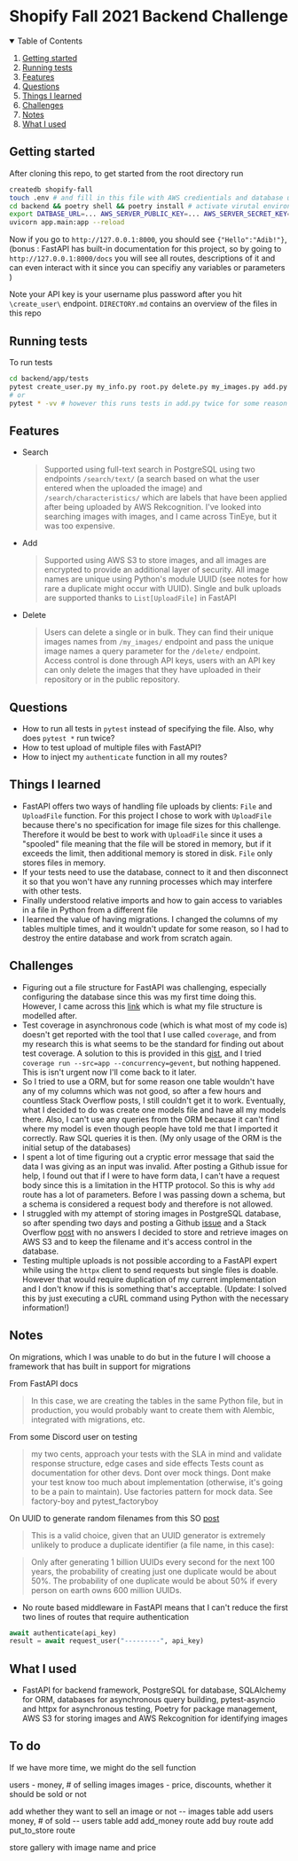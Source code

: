 # Shopify Fall 2021 Backend Challenge

<details open="open">
  <summary>Table of Contents</summary>
  <ol>
    <li>
      <a href="#getting-started">Getting started</a>
    </li>
    <li>
    <a href="#running-tests">Running tests</a>
    </li>
    <li>
          <a href="#features">Features</a>
    </li>
    <li>
      <a href="#questions">Questions</a>
    </li>
    <li><a href="#things-i-learned">Things I learned</a></li>
    <li><a href="#challenges">Challenges</a></li>
    <li><a href="#notes">Notes</a></li>
    <li><a href="#what-i-used">What I used</a></li>

  </ol>
</details>

## Getting started

After cloning this repo, to get started from the root directory run

```bash
createdb shopify-fall
touch .env # and fill in this file with AWS credientials and database url
cd backend && poetry shell && poetry install # activate virutal environment and install dependencies
export DATBASE_URL=... AWS_SERVER_PUBLIC_KEY=... AWS_SERVER_SECRET_KEY=... REGION_NAME=... # exporting environment variables to establish the connection to our database on the startup of our backend
uvicorn app.main:app --reload
```

Now if you go to `http://127.0.0.1:8000`, you should see `{"Hello":"Adib!"}`, (bonus : FastAPI has built-in documentation for this project, so by going to `http://127.0.0.1:8000/docs` you will see all routes, descriptions of it and can even interact with it since you can specifiy any variables or parameters )

Note your API key is your username plus password after you hit `\create_user\` endpoint.
`DIRECTORY.md` contains an overview of the files in this repo

## Running tests

To run tests

```bash
cd backend/app/tests
pytest create_user.py my_info.py root.py delete.py my_images.py add.py search.py
# or
pytest * -vv # however this runs tests in add.py twice for some reason
```

## Features

- Search
  > Supported using full-text search in PostgreSQL using two endpoints `/search/text/` (a search based on what the user entered when the uploaded the image) and `/search/characteristics/` which are labels that have been applied after being uploaded by AWS Rekcognition. I've looked into searching images with images, and I came across TinEye, but it was too expensive.
- Add
  > Supported using AWS S3 to store images, and all images are encrypted to provide an additional layer of security. All image names are unique using Python's module UUID (see notes for how rare a duplicate might occur with UUID). Single and bulk uploads are supported thanks to `List[UploadFile]` in FastAPI
- Delete
  > Users can delete a single or in bulk. They can find their unique images names from `/my_images/` endpoint and pass the unique image names a query parameter for the `/delete/` endpoint. Access control is done through API keys, users with an API key can only delete the images that they have uploaded in their repository or in the public repository.

## Questions

- How to run all tests in `pytest` instead of specifying the file. Also, why does `pytest *` run twice?
- How to test upload of multiple files with FastAPI?
- How to inject my `authenticate` function in all my routes?

## Things I learned

- FastAPI offers two ways of handling file uploads by clients: `File` and `UploadFile` function. For this project I chose to work with `UploadFile` because there's no specification for image file sizes for this challenge. Therefore it would be best to work with `UploadFile` since it uses a "spooled" file meaning that the file will be stored in memory, but if it exceeds the limit, then additional memory is stored in disk. `File` only stores files in memory.
- If your tests need to use the database, connect to it and then disconnect it so that you won't have any running processes which may interfere with other tests.
- Finally understood relative imports and how to gain access to variables in a file in Python from a different file
- I learned the value of having migrations. I changed the columns of my tables multiple times, and it wouldn't update for some reason, so I had to destroy the entire database and work from scratch again.

## Challenges

- Figuring out a file structure for FastAPI was challenging, especially configuring the database since this was my first time doing this. However, I came across this [link](!https://testdriven.io/blog/fastapi-crud/) which is what my file structure is modelled after.
- Test coverage in asynchronous code (which is what most of my code is) doesn't get reported with the tool that I use called `coverage`, and from my research this is what seems to be the standard for finding out about test coverage. A solution to this is provided in this [gist](!https://gist.github.com/daviskirk/7e8495ca5b8150f9002c5bc80630fa5a#file-run-sh), and I tried `coverage run --src=app --concurrency=gevent`, but nothing happened. This is isn't urgent now I'll come back to it later.
- So I tried to use a ORM, but for some reason one table wouldn't have any of my columns which was not good, so after a few hours and countless Stack Overflow posts, I still couldn't get it to work. Eventually, what I decided to do was create one models file and have all my models there. Also, I can't use any queries from the ORM because it can't find where my model is even though people have told me that I imported it correctly. Raw SQL queries it is then. (My only usage of the ORM is the initial setup of the databases)
- I spent a lot of time figuring out a cryptic error message that said the data I was giving as an input was invalid. After posting a Github issue for help, I found out that if I were to have form data, I can't have a request body since this is a limitation in the HTTP protocol. So this is why `add` route has a lot of parameters. Before I was passing down a schema, but a schema is considered a request body and therefore is not allowed.
- I struggled with my attempt of storing images in PostgreSQL database, so after spending two days and posting a Github [issue](!https://github.com/tiangolo/fastapi/issues/3156) and a Stack Overflow [post](!https://stackoverflow.com/questions/67350508/how-to-convert-binary-in-python-into-bytea-data-type-in-postgresql?noredirect=1#comment119047593_67350508) with no answers I decided to store and retrieve images on AWS S3 and to keep the filename and it's access control in the database.
- Testing multiple uploads is not possible according to a FastAPI expert while using the `httpx` client to send requests but single files is doable. However that would require duplication of my current implementation and I don't know if this is something that's acceptable. (Update: I solved this by just executing a cURL command using Python with the necessary information!)

## Notes

On migrations, which I was unable to do but in the future I will choose a framework that has built in support for migrations

From FastAPI docs

> In this case, we are creating the tables in the same Python file, but in production, you would probably want to create them with Alembic, integrated with migrations, etc.

From some Discord user on testing

> my two cents, approach your tests with the SLA in mind and validate response structure, edge cases and side effects Tests count as documentation for other devs. Dont over mock things. Dont make your test know too much about implementation (otherwise, it's going to be a pain to maintain). Use factories pattern for mock data. See factory-boy and pytest_factoryboy

On UUID to generate random filenames from this SO [post](!https://stackoverflow.com/questions/10501247/best-way-to-generate-random-file-names-in-python)

> This is a valid choice, given that an UUID generator is extremely unlikely to produce a duplicate identifier (a file name, in this case):

> Only after generating 1 billion UUIDs every second for the next 100 years, the probability of creating just one duplicate would be about 50%. The probability of one duplicate would be about 50% if every person on earth owns 600 million UUIDs.

- No route based middleware in FastAPI means that I can't reduce the first two lines of routes that require authentication

```python
await authenticate(api_key)
result = await request_user("---------", api_key)
```

## What I used

- FastAPI for backend framework, PostgreSQL for database, SQLAlchemy for ORM, databases for asynchronous query building, pytest-asyncio and httpx for asynchronous testing, Poetry for package management, AWS S3 for storing images and AWS Rekcognition for identifying images

## To do

If we have more time, we might do the sell function

users - money, # of selling images
images - price, discounts, whether it should be sold or not

add whether they want to sell an image or not -- images table
add users money, # of sold -- users table
add add_money route
add buy route
add put_to_store route

store gallery with image name and price
